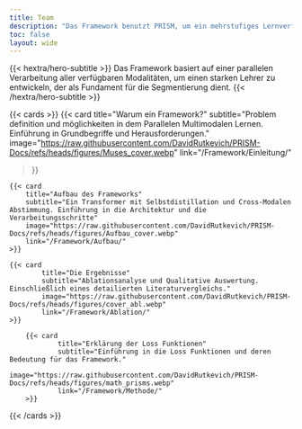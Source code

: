 ```yaml
---
title: Team
description: "Das Framework benutzt PRISM, um ein mehrstufiges Lernverfahren zu ermöglichen."
toc: false
layout: wide
---
```


<div class="hx-mt-4"></div>
<div class="hx-mb-12">
{{< hextra/hero-subtitle >}}
Das Framework basiert auf einer parallelen Verarbeitung aller verfügbaren Modalitäten, um einen starken Lehrer zu entwickeln, der als Fundament für die Segmentierung dient. 
{{< /hextra/hero-subtitle >}}
</div>

{{< cards >}}
  {{< card
        title="Warum ein Framework?"
        subtitle="Problem definition und möglichkeiten in dem Parallelen Multimodalen Lernen. Einführung in Grundbegriffe und Herausforderungen."
        image="https://raw.githubusercontent.com/DavidRutkevich/PRISM-Docs/refs/heads/figures/Muses_cover.webp"
        link="/Framework/Einleitung/"
  >}}

    {{< card
        title="Aufbau des Frameworks"
        subtitle="Ein Transformer mit Selbstdistillation und Cross-Modalen Abstimmung. Einführung in die Architektur und die Verarbeitungsschritte"
        image="https://raw.githubusercontent.com/DavidRutkevich/PRISM-Docs/refs/heads/figures/Aufbau_cover.webp"
        link="/Framework/Aufbau/"
    >}}

    {{< card
            title="Die Ergebnisse"
            subtitle="Ablationsanalyse und Qualitative Auswertung. Einschließlich eines detailierten Literaturvergleichs."
            image="https://raw.githubusercontent.com/DavidRutkevich/PRISM-Docs/refs/heads/figures/cover_abl.webp"
            link="/Framework/Ablation/"
    >}}

        {{< card
                title="Erklärung der Loss Funktionen"
                subtitle="Einführung in die Loss Funktionen und deren Bedeutung für das Framework."
                image="https://raw.githubusercontent.com/DavidRutkevich/PRISM-Docs/refs/heads/figures/math_prisms.webp"
                link="/Framework/Methode/"
        >}}
{{< /cards >}}
